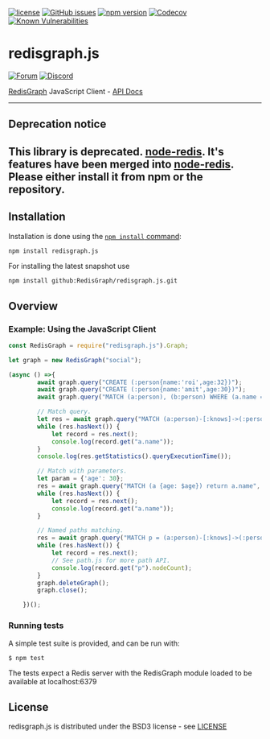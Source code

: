 [![license](https://img.shields.io/github/license/RedisGraph/redisgraph.js.svg)](https://github.com/RedisGraph/redisgraph.js)
[![GitHub issues](https://img.shields.io/github/release/RedisGraph/redisgraph.js.svg)](https://github.com/RedisGraph/redisgraph.js/releases/latest)
[![npm version](https://badge.fury.io/js/redisgraph.js.svg)](https://badge.fury.io/js/redisgraph.js)
[![Codecov](https://codecov.io/gh/RedisGraph/redisgraph.js/branch/master/graph/badge.svg)](https://codecov.io/gh/RedisGraph/redisgraph.js)
[![Known Vulnerabilities](https://snyk.io/test/github/RedisGraph/redisgraph.js/badge.svg?targetFile=package.json)](https://snyk.io/test/github/RedisGraph/redisgraph.js?targetFile=package.json)



# redisgraph.js
[![Forum](https://img.shields.io/badge/Forum-RedisGraph-blue)](https://forum.redislabs.com/c/modules/redisgraph)
[![Discord](https://img.shields.io/discord/697882427875393627?style=flat-square)](https://discord.gg/gWBRT6P)

[RedisGraph](https://github.com/RedisLabsModules/redis-graph/) JavaScript Client - [API Docs](https://redisgraph.github.io/redisgraph.js/)

-------
## Deprecation notice
This library is deprecated. [node-redis](https://www.github.com/redis/node-redis). It's features have been merged into [node-redis](https://www.github.com/redis/node-redis). Please either install it from npm or the repository.
-----

## Installation

Installation is done using the
[`npm install` command](https://docs.npmjs.com/getting-started/installing-npm-packages-locally):

```bash
npm install redisgraph.js
```

For installing the latest snapshot use
```bash
npm install github:RedisGraph/redisgraph.js.git
```


## Overview

### Example: Using the JavaScript Client

```javascript
const RedisGraph = require("redisgraph.js").Graph;

let graph = new RedisGraph("social");

(async () =>{
        await graph.query("CREATE (:person{name:'roi',age:32})");
        await graph.query("CREATE (:person{name:'amit',age:30})");
        await graph.query("MATCH (a:person), (b:person) WHERE (a.name = 'roi' AND b.name='amit') CREATE (a)-[:knows]->(b)");

        // Match query.
        let res = await graph.query("MATCH (a:person)-[:knows]->(:person) RETURN a.name");
        while (res.hasNext()) {
            let record = res.next();
            console.log(record.get("a.name"));
        }
        console.log(res.getStatistics().queryExecutionTime());

        // Match with parameters.
        let param = {'age': 30};
        res = await graph.query("MATCH (a {age: $age}) return a.name", param);
        while (res.hasNext()) {
            let record = res.next();
            console.log(record.get("a.name"));
        }

        // Named paths matching.
        res = await graph.query("MATCH p = (a:person)-[:knows]->(:person) RETURN p");
        while (res.hasNext()) {
            let record = res.next();
            // See path.js for more path API.
            console.log(record.get("p").nodeCount);
        }
        graph.deleteGraph();
        graph.close();

    })();

```

### Running tests

A simple test suite is provided, and can be run with:

```sh
$ npm test
```

The tests expect a Redis server with the RedisGraph module loaded to be available at localhost:6379

## License

redisgraph.js is distributed under the BSD3 license - see [LICENSE](LICENSE)

[npm-image]: https://img.shields.io/npm/v/express.svg
[npm-url]: https://npmjs.org/package/redisgraph.js

